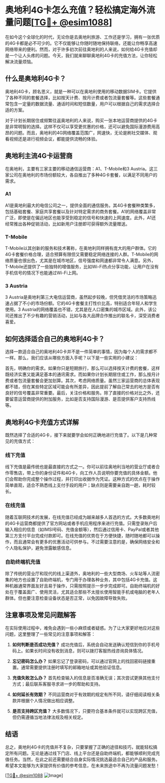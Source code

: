 # 奥地利4G卡怎么充值？轻松搞定海外流量问题[[TG💪+ @esim1088](https://t.me/s/esim1088)]

在如今这个全球化的时代，无论你是去奥地利旅游、工作还是学习，拥有一张优质的4G卡都是必不可少的。它不仅能够让你随时随地保持联络，还能让你畅享高速网络带来的便利。然而，对于许多初次前往奥地利的人来说，如何给4G卡充值却是一个让人头疼的问题。今天，我们就来聊聊奥地利4G卡的充值方法，让你轻松解决流量烦恼。

## 什么是奥地利4G卡？

奥地利4G卡，顾名思义，就是一种可以在奥地利使用的移动数据SIM卡。它提供了各种不同的套餐选择，比如按天计费、按月计费或者包流量套餐等。这些套餐通常包含一定量的数据流量、通话时间和短信数量，用户可以根据自己的需求选择合适的方案。

对于计划长期居住或频繁往返奥地利的人来说，购买一张本地运营商提供的4G卡是非常明智的选择。这样不仅可以享受更优惠的价格，还可以避免国际漫游费用高昂的问题。而且，奥地利的4G网络覆盖范围广，网速快，无论是刷社交媒体、观看视频还是进行视频会议，都能提供流畅的体验。

## 奥地利主流4G卡运营商

在奥地利，主要有三家主要的移动通信运营商：A1、T-Mobile和3 Austria。这三家公司在奥地利的市场份额较大，各自推出了多种4G卡套餐，以满足不同用户的需求。

### A1

A1是奥地利最大的电信公司之一，提供全面的通信服务。其4G卡套餐种类繁多，包括基础套餐、家庭共享套餐以及针对特定需求的商务套餐。A1的网络覆盖非常广泛，即使是在偏远地区也能享受到稳定的信号和快速的上网速度。此外，A1还经常推出各种促销活动，比如新用户注册即可获得额外流量赠送。

### T-Mobile

T-Mobile以其创新的服务和技术著称，在奥地利同样拥有庞大的用户群体。它的4G卡套餐价格合理，适合预算有限但又需要稳定网络连接的人群。T-Mobile的网络质量也很出色，尤其是在城市地区，信号强度和网速都非常令人满意。另外，T-Mobile还提供了一些独特的增值服务，比如Wi-Fi热点分享功能，让用户在没有手机信号的情况下也能通过Wi-Fi上网。

### 3 Austria

3 Austria是奥地利第三大电信运营商，虽然起步较晚，但凭借灵活的市场策略迅速占据了不小的市场份额。它的4G卡套餐主打性价比高，特别适合年轻人和学生使用。3 Austria的网络覆盖也不错，尤其是在人口密集的城市区域。此外，该公司还推出了不少有趣的营销活动，比如与各大品牌合作推出的联名卡，深受消费者喜爱。

## 如何选择适合自己的奥地利4G卡？

选择一款适合自己的奥地利4G卡并不是一件简单的事情，因为每个人的需求都不一样。那么，我们应该从哪些方面入手呢？以下是一些实用的小建议：

首先，明确你的需求。如果你只是短期旅行，那么可以选择按天计费的套餐，这样既经济实惠又能满足基本的通讯需求。而如果你计划长期居住或工作，那么按月计费或者包流量套餐会更加划算。其次，考虑网络质量。虽然三家运营商的总体表现都不错，但在某些特定区域可能会有所差异，因此提前了解自己常去的地方是否有良好的信号覆盖非常重要。最后，关注价格和服务。除了直接的价格对比之外，还要留意运营商提供的附加服务，比如是否支持国际漫游、是否提供客户支持热线等。

## 奥地利4G卡充值方式详解

既然选择了合适的4G卡，接下来就要学会如何正确地进行充值了。以下是几种常见的充值方式：

### 线下充值

线下充值是最传统也是最直接的方式之一。你可以前往奥地利当地的营业厅或者合作零售店，带上你的身份证件和4G卡，向工作人员说明你要充值的具体金额。他们会帮助你完成整个操作过程，并打印出收据作为凭证。这种方式的优点在于操作简单直观，适合不熟悉线上支付手段的用户；缺点则是需要亲自跑一趟，耗时较长。

### 在线充值

随着互联网技术的发展，在线充值已经成为越来越多人首选的方式。大多数奥地利的4G卡运营商都提供了官方网站或者手机应用程序来进行充值。只需登录账户后输入相应的信息（如IMSI号码、充值金额等），然后通过信用卡、PayPal或者其他第三方支付平台完成付款即可。在线充值的优势在于方便快捷，随时随地都可以操作，而且通常会有更多的优惠活动可供参与。不过需要注意的是，确保网络安全和个人隐私保护，避免泄露敏感信息。

### 自助终端机充值

除了传统的营业厅和现代的线上渠道外，奥地利的一些大型商场、火车站等人流密集的地方也设置了自助终端机，专门用于办理各种业务，其中包括4G卡充值。这种机器通常界面友好且易于操作，只需按照提示一步步完成即可。自助终端机的好处在于覆盖面广、使用灵活，尤其适合那些不太擅长使用智能手机或电脑的老年人群体。但也要注意检查设备状态是否正常，以免因故障导致失败。

## 注意事项及常见问题解答

在实际使用过程中，难免会遇到一些小麻烦或者疑惑。为了让大家更好地应对这些问题，这里整理了一些常见的注意事项和解答：

1. **如何判断是否成功充值？**
   成功充值后，系统会自动发送确认短信到你的手机号码上。如果长时间没有收到消息，则可以拨打客服热线咨询具体情况。

2. **忘记密码怎么办？**
   如果忘记了登录密码，可以通过官网上的找回密码链接重置。通常需要提供注册时填写的邮箱地址或其他验证信息。

3. **充值失败怎么办？**
   首先检查输入的信息是否准确无误；其次尝试更换其他支付方式；最后联系客服寻求进一步的帮助和支持。

4. **如何延长有效期？**
   不同运营商对于有效期的规定有所不同，请仔细阅读相关条款并根据个人情况做出相应调整。

5. **是否支持跨区充值？**
   大多数情况下，只要符合基本条件就可以实现跨区充值，但仍需遵循当地法律法规及相关规定。

## 结语

总之，奥地利4G卡的充值并不复杂，只要掌握了正确的途径和技巧，就能轻松搞定所有问题。无论是通过线下门店、线上平台还是自助终端机，都能够顺利完成充值任务。当然，在此之前还需要结合自身实际情况挑选最适合自己的产品和服务。希望本文能够为大家提供有价值的参考信息，在未来旅途中不再为流量问题发愁！

[[TG💪+ @esim1088](https://t.me/s/esim1088) ![Image](https://i.postimg.cc/4NQfJmqS/Snipaste-2025-05-13-00-14-12.png)]